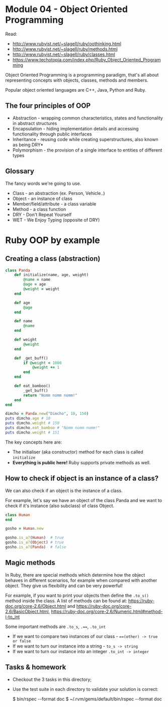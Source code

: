 # Module 04 - Object Oriented Programming

Read:
* http://www.rubyist.net/~slagell/ruby/oothinking.html
* http://www.rubyist.net/~slagell/ruby/methods.html
* http://www.rubyist.net/~slagell/ruby/classes.html
* https://www.techotopia.com/index.php/Ruby_Object_Oriented_Programming

Object Oriented Programming is a programming paradigm, that's all about representing concepts with
objects, classes, methods and members.

Popular object oriented languages are C++, Java, Python and Ruby.


## The four principles of OOP

- Abstraction - wrapping common characteristics, states and functionality in abstract structures
- Encapsulation - hiding implementation details and accessing functionality through public interfaces
- Inheritance - reusing code while creating superstructures, also known as being DRY*
- Polymorphism - the provision of a single interface to entities of different types


## Glossary

The fancy words we're going to use.

* Class - an abstraction (ex. Person, Vehicle..)
* Object - an instance of class
* Member/field/attribute - a class variable
* Method - a class function
* DRY - Don't Repeat Yourself
* WET - We Enjoy Typing (opposite of DRY)


# Ruby OOP by example

## Creating a class (abstraction)

```ruby
class Panda
    def initialize(name, age, weight)
        @name = name
        @age = age
        @weight = weight
    end

    def age
        @age
    end

    def name
        @name
    end

    def weight
        @weight
    end

    def _get_buff()
        if @weight < 1000
            @weight += 1
        end
    end

    def eat_bamboo()
        _get_buff()
        return "Nomm nomm nomm!"
    end
end

dimcho = Panda.new("Dimcho", 10, 150)
puts dimcho.age # 10
puts dimcho.weight # 150
puts dimcho.eat_bamboo # "Nomm nomm nomm!"
puts dimcho.weight # 151
```

The key concepts here are:

* The initialiser (aka constructor) method for each class is called `initialize`
* **Everything is public here!** Ruby supports private methods as well.

## How to check if object is an instance of a class?

We can also check if an object is the instance of a class.

For example, let's say we have an object of the class Panda and we want to check
if it's instance (also subclass) of class Object.

```ruby
class Human
end

gosho = Human.new

gosho.is_a?(Human)  # true
gosho.is_a?(Object) # true
gosho.is_a?(Panda)  # false
```


## Magic methods

In Ruby, there are special methods which determine how the object behaves in
different scenarios, for example when compared with another object.
They give us flexibility and can be very powerful!

For example, if you want to print your objects then define the
`.to_s()` method inside the class. A list of methods can be found at:
https://ruby-doc.org/core-2.6/Object.html and
https://ruby-doc.org/core-2.6/BasicObject.html,
https://ruby-doc.org/core-2.6/Numeric.html#method-i-to_int

Some important methods are `.to_s`, `.==`, `.to_int`


* If we want to compare two instances of our class - `==(other) -> true or false`
* If we want to turn our instance into a string - `to_s -> string`
* If we want to turn our instance into an integer `.to_int -> integer`


## Tasks & homework

* Checkout the 3 tasks in this directory;
* Use the test suite in each directory to validate your solution is correct:

    $ bin/rspec --format doc
    $ ~/.rvm/gems/default/bin/rspec --format doc
